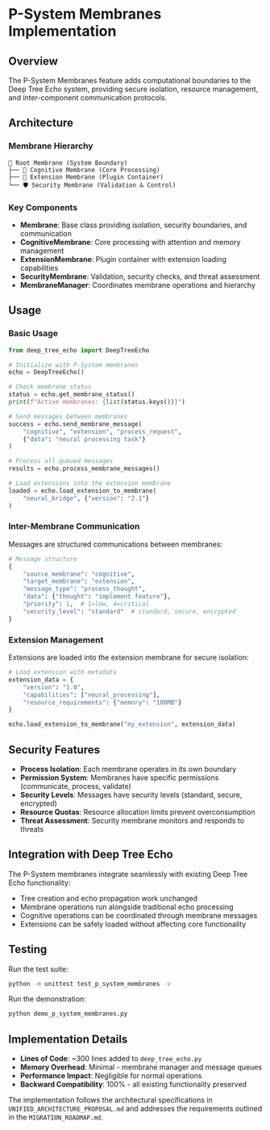 # P-System Membranes Implementation

## Overview

The P-System Membranes feature adds computational boundaries to the Deep Tree Echo system, providing secure isolation, resource management, and inter-component communication protocols.

## Architecture

### Membrane Hierarchy

```
🎪 Root Membrane (System Boundary)
├── 🧠 Cognitive Membrane (Core Processing)
├── 🔌 Extension Membrane (Plugin Container)
└── 🛡️ Security Membrane (Validation & Control)
```

### Key Components

- **Membrane**: Base class providing isolation, security boundaries, and communication
- **CognitiveMembrane**: Core processing with attention and memory management  
- **ExtensionMembrane**: Plugin container with extension loading capabilities
- **SecurityMembrane**: Validation, security checks, and threat assessment
- **MembraneManager**: Coordinates membrane operations and hierarchy

## Usage

### Basic Usage

```python
from deep_tree_echo import DeepTreeEcho

# Initialize with P-System membranes
echo = DeepTreeEcho()

# Check membrane status
status = echo.get_membrane_status()
print(f"Active membranes: {list(status.keys())}")

# Send messages between membranes
success = echo.send_membrane_message(
    "cognitive", "extension", "process_request", 
    {"data": "neural processing task"}
)

# Process all queued messages
results = echo.process_membrane_messages()

# Load extensions into the extension membrane
loaded = echo.load_extension_to_membrane(
    "neural_bridge", {"version": "2.1"}
)
```

### Inter-Membrane Communication

Messages are structured communications between membranes:

```python
# Message structure
{
    "source_membrane": "cognitive",
    "target_membrane": "extension", 
    "message_type": "process_thought",
    "data": {"thought": "implement feature"},
    "priority": 1,  # 1=low, 4=critical
    "security_level": "standard"  # standard, secure, encrypted
}
```

### Extension Management

Extensions are loaded into the extension membrane for secure isolation:

```python
# Load extension with metadata
extension_data = {
    "version": "1.0",
    "capabilities": ["neural_processing"],
    "resource_requirements": {"memory": "100MB"}
}

echo.load_extension_to_membrane("my_extension", extension_data)
```

## Security Features

- **Process Isolation**: Each membrane operates in its own boundary
- **Permission System**: Membranes have specific permissions (communicate, process, validate)
- **Security Levels**: Messages have security levels (standard, secure, encrypted)
- **Resource Quotas**: Resource allocation limits prevent overconsumption
- **Threat Assessment**: Security membrane monitors and responds to threats

## Integration with Deep Tree Echo

The P-System membranes integrate seamlessly with existing Deep Tree Echo functionality:

- Tree creation and echo propagation work unchanged
- Membrane operations run alongside traditional echo processing
- Cognitive operations can be coordinated through membrane messages
- Extensions can be safely loaded without affecting core functionality

## Testing

Run the test suite:

```bash
python -m unittest test_p_system_membranes -v
```

Run the demonstration:

```bash
python demo_p_system_membranes.py
```

## Implementation Details

- **Lines of Code**: ~300 lines added to `deep_tree_echo.py`
- **Memory Overhead**: Minimal - membrane manager and message queues
- **Performance Impact**: Negligible for normal operations
- **Backward Compatibility**: 100% - all existing functionality preserved

The implementation follows the architectural specifications in `UNIFIED_ARCHITECTURE_PROPOSAL.md` and addresses the requirements outlined in the `MIGRATION_ROADMAP.md`.